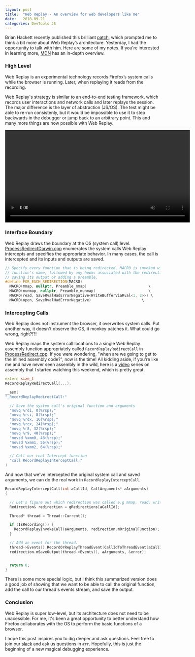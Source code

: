 ```yaml
---
layout: post
title:  "Web Replay - An overview for web developers like me"
date:   2018-09-21
categories: DevTools JS
---
```



Brian Hackett recently published this brilliant [patch][patch], which prompted me to think a bit more about Web Replay’s architecture. Yesterday, I had the opportunity to talk with him. Here are some of my notes. If you're interested in learning more, [MDN] has an in-depth overview.


### High Level

Web Replay is an experimental technology records Firefox’s system calls while the browser is running. Later, when replaying it reads from the recording.

Web Replay's strategy is similar to an end-to-end testing framework, which records user interactions and network calls and later replays the session. The major difference is the layer of abstraction (JS/OS). The test might be able to re-run consistenly, but it would be impossible to use it to step backwards in the debugger or jump back to an arbitrary point. This and many more things are now possible with Web Replay.


<video  width="600" controls >
  <source src="/rr-big.mp4" type="video/mp4" >
  <a href="/rr-big.mp4">download video</a>
</video>

### Interface Boundary

Web Replay draws the boundary at the OS (system call) level. [ProcessRedirectDarwin.cpp][darwin] enumerates the system calls Web Replay intercepts and specifies the appropriate behavior. In many cases, the call is intercepted and its inputs and outputs are saved.


```c++
// Specify every function that is being redirected. MACRO is invoked with the
// function's name, followed by any hooks associated with the redirection for
// saving its output or adding a preamble.
#define FOR_EACH_REDIRECTION(MACRO)
  MACRO(mmap, nullptr, Preamble_mmap)                            \
  MACRO(munmap, nullptr, Preamble_munmap)                        \
  MACRO(read, SaveRvalHadErrorNegative<WriteBufferViaRval<1, 2>>) \
  MACRO(open, SaveRvalHadErrorNegative)                       \
```


### Intercepting Calls

Web Replay does not instrument the browser, it overwrites system calls. Put another way, it doesn't observe the OS, it monkey patches it. What could go wrong, right?!?!

Web Replay maps the system call locations to a single Web Replay assembly function appropriately called `RecordReplayRedirectCall` in [ProcessRedirect.cpp][ProcessRedirect.cpp]. If you were wondering, "when are we going to get to the inlined assembly code?", now is the time! All kidding aside, if you're like me and have never seen assembly in the wild, here is a [video][video] series on assembly that I started watching this weekend, which is pretty great.


```c++
extern size_t
RecordReplayRedirectCall(...);

__asm(
"_RecordReplayRedirectCall:"

  // Save the system call's original function and arguments
  "movq %rdi, 0(%rsp);"
  "movq %rsi, 8(%rsp);"
  "movq %rdx, 16(%rsp);"
  "movq %rcx, 24(%rsp);"
  "movq %r8, 32(%rsp);"
  "movq %r9, 40(%rsp);"
  "movsd %xmm0, 48(%rsp);"
  "movsd %xmm1, 56(%rsp);"
  "movsd %xmm2, 64(%rsp);"

  // Call our real Intercept function
  "call RecordReplayInterceptCall;"
)
```

And now that we've intercepted the original system call and saved arguments, we can do the real work in `RecordReplayInterceptCall`.

```c++
RecordReplayInterceptCall(int aCallId, CallArguments* aArguments)
{

  // Let's figure out which redirection was called e.g mmap, read, write...
  Redirection& redirection = gRedirections[aCallId];

  Thread* thread = Thread::Current();

  if (IsRecording()) {
    RecordReplayInvokeCall(aArguments, redirection.mOriginalFunction);
  }

  // Add an event for the thread.
  thread->Events().RecordOrReplayThreadEvent(CallIdToThreadEvent(aCallId));
  redirection.mSaveOutput(thread->Events(), aArguments, &error);


  return 0;
}
```

There is some more special logic, but I think this summarized version does a good job of showing that we want to be able to call the original function, add the call to our thread's events stream, and save the output.


### Conclusion

Web Replay is super low-level, but its architecture does not need to be unacessible. For me, it's been a great opportunity to better understand how Firefox collaborates with the OS to perform the basic functions of a browser.

I hope this post inspires you to dig deeper and ask questions. Feel free to join our [slack][slack] and ask us questions in `#rr`. Hopefully, this is just the beginning of a new magical debugging experience.


[patch]: https://bugzilla.mozilla.org/show_bug.cgi?id=1491067
[darwin]: https://searchfox.org/mozilla-central/source/toolkit/recordreplay/ProcessRedirectDarwin.cpp
[ProcessRedirect.cpp]: https://searchfox.org/mozilla-central/source/toolkit/recordreplay/ProcessRedirect.cpp
[video]: https://www.youtube.com/watch?v=wLXIWKUWpSs&list=PLmxT2pVYo5LB5EzTPZGfFN0c2GDiSXgQe&index=1
[slack]: https://devtools-html-slack.herokuapp.com/
[MDN]: https://developer.mozilla.org/en-US/docs/Mozilla/Projects/WebReplay
